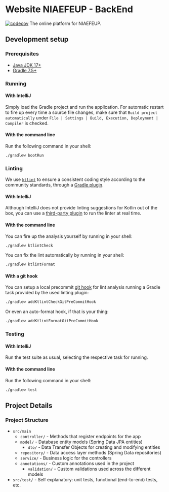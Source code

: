 # Website NIAEFEUP - BackEnd
[![codecov](https://codecov.io/gh/NIAEFEUP/website-niaefeup-backend/branch/develop/graph/badge.svg?token=4OPGXYESGP)](https://codecov.io/gh/NIAEFEUP/website-niaefeup-backend)
The online platform for NIAEFEUP.

## Development setup

### Prerequisites

- [Java JDK 17+](https://www.java.com/)
- [Gradle 7.5+](https://gradle.org/)

### Running

#### With IntelliJ

Simply load the Gradle project and run the application.
For automatic restart to fire up every time a source file changes, make sure that `Build project automatically` under `File | Settings | Build, Execution, Deployment | Compiler` is checked.

#### With the command line

Run the following command in your shell:

```bash
./gradlew bootRun
```

### Linting

We use [`ktlint`](https://ktlint.github.io/) to ensure a consistent coding style according to the community standards, through a [Gradle plugin](https://github.com/jlleitschuh/ktlint-gradle).

#### With IntelliJ
Although IntelliJ does not provide linting suggestions for Kotlin out of the box, you can use a [third-party plugin](https://plugins.jetbrains.com/plugin/15057-ktlint-unofficial-/) to run the linter at real time.

#### With the command line
You can fire up the analysis yourself by running in your shell:

```bash
./gradlew ktlintCheck
```

You can fix the lint automatically by running in your shell:

```bash
./gradlew ktlintFormat
```

#### With a git hook

You can setup a local precommit [git hook](https://git-scm.com/book/en/v2/Customizing-Git-Git-Hooks) for lint analysis running a Gradle task provided by the used linting plugin:

```bash
./gradlew addKtlintCheckGitPreCommitHook
```

Or even an auto-format hook, if that is your thing:

```bash
./gradlew addKtlintFormatGitPreCommitHook
```

### Testing

#### With IntelliJ

Run the test suite as usual, selecting the respective task for running.

#### With the command line

Run the following command in your shell:

```bash
./gradlew test
```

## Project Details

### Project Structure

- `src/main`
  - `controller/` - Methods that register endpoints for the app
  - `model/` - Database entity models (Spring Data JPA entities)
    - `dto/` - Data Transfer Objects for creating and modifying entities
  - `repository/` - Data access layer methods (Spring Data repositories)
  - `service/` - Business logic for the controllers
  - `annotations/` - Custom annotations used in the project
    - `validation/` - Custom validations used across the different models
- `src/test/` - Self explanatory: unit tests, functional (end-to-end) tests, etc.
